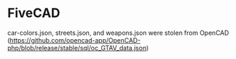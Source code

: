# FiveCAD

car-colors.json, streets.json, and weapons.json were stolen from OpenCAD (https://github.com/opencad-app/OpenCAD-php/blob/release/stable/sql/oc_GTAV_data.json)
